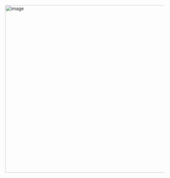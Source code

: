 <img width="530" alt="image" src="https://github.com/user-attachments/assets/c3b115fc-3df1-4872-b482-93afb3ceef99">
